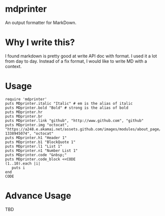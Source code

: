 mdprinter
=========

An output formatter for MarkDown.

# Why I write this?

I found markdown is pretty good at write API doc with format. I used it a lot from day to day. Instead of a fix format, I would like to write MD with a context.

# Usage

    require 'mdprinter'
    puts MDprinter.italic "Italic" # em is the alias of italic
    puts MDprinter.bold "Bold" # strong is the alias of bold
    puts MDprinter.hr
    puts MDprinter.br
    puts MDprinter.link "github", "http://www.github.com", "github"
    puts MDprinter.img "octocat", "https://a248.e.akamai.net/assets.github.com/images/modules/about_page/octocat.png?1338945074", "octocat"
    puts MDprinter.h1 "Header 1"
    puts MDprinter.b1 "BlockQuote 1"
    puts MDprinter.l1 "List 1"
    puts MDprinter.n1 "Number List 1"
    puts MDprinter.code "&nbsp;"
    puts MDprinter.code_block <<CODE
    (1..10).each |i|
       puts i
    end
    CODE

# Advance Usage

TBD
